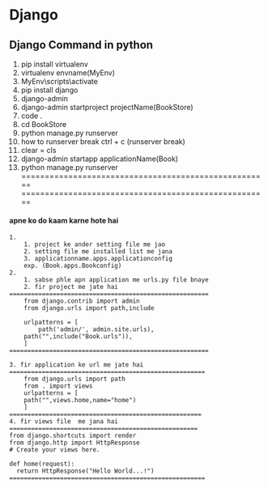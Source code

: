 # Django
## Django Command in python 

1. pip install virtualenv
2. virtualenv envname(MyEnv)
3. MyEnv\scripts\activate
4. pip install django
5. django-admin
6. django-admin startproject projectName(BookStore)
7. code .
8. cd BookStore
9. python manage.py runserver
10. how to runserver break
	ctrl + c (runserver break)
11. clear = cls
12. django-admin startapp applicationName(Book)
13. python manage.py runserver
=====================================================
=====================================================
#### apne ko do kaam karne hote hai 
	1.
		1. project ke ander setting file me jao
		2. setting file me installed list me jana
		3. applicationname.apps.applicationconfig
		exp. (Book.apps.Bookconfig)
	2. 
		1. sabse phle apn application me urls.py file bnaye
		2. fir project me jate hai
	=======================================================		
		from django.contrib import admin
		from django.urls import path,include

		urlpatterns = [
    		path('admin/', admin.site.urls),
   		path("",include("Book.urls")),
		]
	=======================================================

	3. fir application ke url me jate hai
	======================================================
		from django.urls import path
		from . import views
		urlpatterns = [
   		path("",views.home,name="home")
		]
	=====================================================
	4. fir views file  me jana hai
	====================================================
	from django.shortcuts import render
	from django.http import HttpResponse
	# Create your views here.

	def home(request):
   	  return HttpResponse("Hello World...!")
	======================================================
